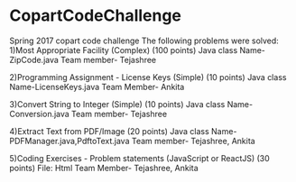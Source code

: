 # CopartCodeChallenge
Spring 2017 copart code challenge
The following problems were solved:
1)Most Appropriate Facility (Complex) (100 points)
Java class Name- ZipCode.java
Team member- Tejashree

2)Programming Assignment - License Keys (Simple) (10 points)
Java class Name-LicenseKeys.java
Team Member- Ankita

3)Convert String to Integer (Simple) (10 points)
Java class Name- Conversion.java
Team member- Tejashree

4)Extract Text from PDF/Image (20 points)
Java class Name- PDFManager.java,PdftoText.java
Team member- Tejashree, Ankita

5)Coding Exercises - Problem statements (JavaScript or ReactJS) (30 points)
File: Html
Team Member- Tejashree, Ankita

